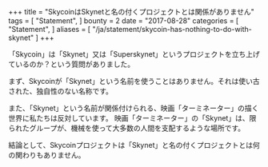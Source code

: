 +++
title = "SkycoinはSkynetと名の付くプロジェクトとは関係がありません"
tags = [
    "Statement",
]
bounty = 2
date = "2017-08-28"
categories = [
    "Statement",
]
aliases = [
	"/ja/statement/skycoin-has-nothing-to-do-with-skynet"
]
+++

「Skycoin」は「Skynet」又は「Superskynet」というプロジェクトを立ち上げているのか？という質問がありました。

まず、Skycoinが「Skynet」という名前を使うことはありません。それは使い古された、独自性のない名称です。

また、「Skynet」という名前が関係付けられる、映画「ターミネーター」の描く世界に私たちは反対しています。
映画「ターミネーター」の「Skynet」は、限られたグループが、機械を使って大多数の人間を支配するような場所です。

結論として、Skycoinプロジェクトは「Skynet」と名の付くプロジェクトとは何の関わりもありません。
